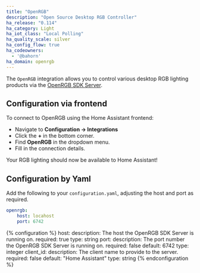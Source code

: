 ```yaml
---
title: "OpenRGB"
description: "Open Source Desktop RGB Controller"
ha_release: "0.114"
ha_category: Light
ha_iot_class: "Local Polling"
ha_quality_scale: silver
ha_config_flow: true
ha_codeowners:
  - '@bahorn'
ha_domain: openrgb
---
```


The `OpenRGB` integration allows you to control various desktop RGB lighting products via the [OpenRGB SDK Server](https://gitlab.com/CalcProgrammer1/OpenRGB).

## Configuration via frontend

To connect to OpenRGB using the Home Assistant frontend:

* Navigate to **Configuration -> Integrations**
* Click the **+** in the bottom corner.
* Find **OpenRGB** in the dropdown menu.
* Fill in the connection details.

Your RGB lighting should now be available to Home Assistant!

## Configuration by Yaml

Add the following to your `configuration.yaml`, adjusting the host and port as required.

```yaml
openrgb:
    host: locahost
    port: 6742
```

{% configuration %}
host:
    description: The host the OpenRGB SDK Server is running on.
    required: true
    type: string
port:
    description: The port number the OpenRGB SDK Server is running on.
    required: false
    default: 6742
    type: integer
client_id:
    description: The client name to provide to the server.
    required: false
    default: "Home Assistant"
    type: string
{% endconfiguration %}
